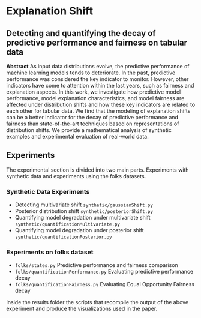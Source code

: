 # Explanation Shift
## Detecting and quantifying the decay of predictive performance and fairness on tabular data
**Abstract**
As input data distributions evolve, the predictive performance of machine learning models tends to deteriorate. In the past, predictive performance was considered the key indicator to monitor. However, other indicators have come to attention within the last years, such as fairness and explanation aspects. In this work, we investigate how predictive model performance, model explanation characteristics, and model fairness are affected under distribution shifts and how these key indicators are related to each other for tabular data.
We find that the modeling of explanation shifts can be a better indicator for the decay of predictive performance and fairness than state-of-the-art techniques based on representations of distribution shifts. We provide a mathematical analysis of synthetic examples and experimental evaluation of real-world data.

## Experiments
The experimental section is divided into two main parts. Experiments with synthetic data and experiments using the folks datasets.

### Synthetic Data Experiments

- Detecting multivariate shift `synthetic/gaussianShift.py`
- Posterior distribution shift `synthetic/posteriorShift.py`
- Quantifying model degradation under multivariate shift `synthetic/quantificationMultivariate.py`
- Quantifying model degradation under posterior shift `synthetic/quantificationPosterior.py`

### Experiments on folks dataset
- `folks/states.py` Predictive performance and fairness comparison
- `folks/quantificationPerformance.py` Evaluating predictive performance decay
- `folks/quantificationFairness.py` Evaluating Equal Opportunity Fairness decay

Inside the results folder the scripts that recompile the output of the above experiment and produce the visualizations used in the paper.